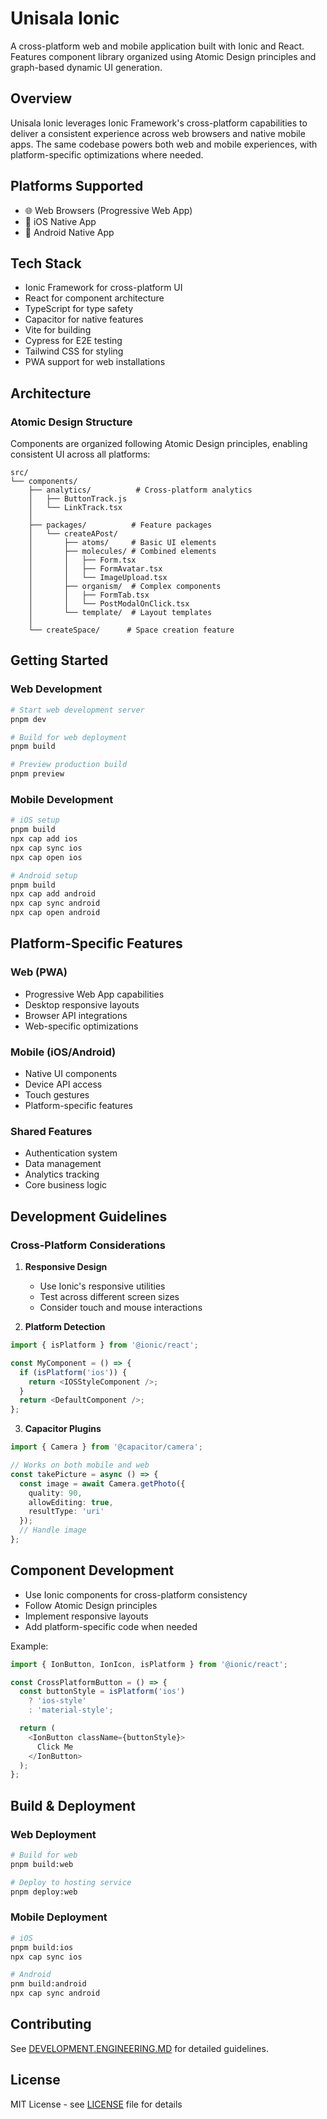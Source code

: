 # Unisala Ionic

A cross-platform web and mobile application built with Ionic and React. Features component library organized using Atomic Design principles and graph-based dynamic UI generation.

## Overview

Unisala Ionic leverages Ionic Framework's cross-platform capabilities to deliver a consistent experience across web browsers and native mobile apps. The same codebase powers both web and mobile experiences, with platform-specific optimizations where needed.

## Platforms Supported

- 🌐 Web Browsers (Progressive Web App)
- 📱 iOS Native App
- 🤖 Android Native App

## Tech Stack

- Ionic Framework for cross-platform UI
- React for component architecture
- TypeScript for type safety
- Capacitor for native features
- Vite for building
- Cypress for E2E testing
- Tailwind CSS for styling
- PWA support for web installations

## Architecture

### Atomic Design Structure

Components are organized following Atomic Design principles, enabling consistent UI across all platforms:

```
src/
└── components/
    ├── analytics/          # Cross-platform analytics
    │   ├── ButtonTrack.js
    │   └── LinkTrack.tsx
    │
    ├── packages/          # Feature packages
    │   └── createAPost/
    │       ├── atoms/     # Basic UI elements
    │       ├── molecules/ # Combined elements
    │       │   ├── Form.tsx
    │       │   ├── FormAvatar.tsx
    │       │   └── ImageUpload.tsx
    │       ├── organism/  # Complex components
    │       │   ├── FormTab.tsx
    │       │   └── PostModalOnClick.tsx
    │       └── template/  # Layout templates
    │
    └── createSpace/      # Space creation feature
```

## Getting Started

### Web Development

```bash
# Start web development server
pnpm dev

# Build for web deployment
pnpm build

# Preview production build
pnpm preview
```

### Mobile Development

```bash
# iOS setup
pnpm build
npx cap add ios
npx cap sync ios
npx cap open ios

# Android setup
pnpm build
npx cap add android
npx cap sync android
npx cap open android
```

## Platform-Specific Features

### Web (PWA)
- Progressive Web App capabilities
- Desktop responsive layouts
- Browser API integrations
- Web-specific optimizations

### Mobile (iOS/Android)
- Native UI components
- Device API access
- Touch gestures
- Platform-specific features

### Shared Features
- Authentication system
- Data management
- Analytics tracking
- Core business logic

## Development Guidelines

### Cross-Platform Considerations

1. **Responsive Design**
   - Use Ionic's responsive utilities
   - Test across different screen sizes
   - Consider touch and mouse interactions

2. **Platform Detection**
```typescript
import { isPlatform } from '@ionic/react';

const MyComponent = () => {
  if (isPlatform('ios')) {
    return <IOSStyleComponent />;
  }
  return <DefaultComponent />;
};
```

3. **Capacitor Plugins**
```typescript
import { Camera } from '@capacitor/camera';

// Works on both mobile and web
const takePicture = async () => {
  const image = await Camera.getPhoto({
    quality: 90,
    allowEditing: true,
    resultType: 'uri'
  });
  // Handle image
};
```

## Component Development

- Use Ionic components for cross-platform consistency
- Follow Atomic Design principles
- Implement responsive layouts
- Add platform-specific code when needed

Example:
```typescript
import { IonButton, IonIcon, isPlatform } from '@ionic/react';

const CrossPlatformButton = () => {
  const buttonStyle = isPlatform('ios')
    ? 'ios-style'
    : 'material-style';

  return (
    <IonButton className={buttonStyle}>
      Click Me
    </IonButton>
  );
};
```

## Build & Deployment

### Web Deployment
```bash
# Build for web
pnpm build:web

# Deploy to hosting service
pnpm deploy:web
```

### Mobile Deployment
```bash
# iOS
pnpm build:ios
npx cap sync ios

# Android
pnm build:android
npx cap sync android
```

## Contributing

See [DEVELOPMENT.ENGINEERING.MD](DEVELOPMENT.ENGINEERING.MD) for detailed guidelines.

## License

MIT License - see [LICENSE](LICENSE) file for details